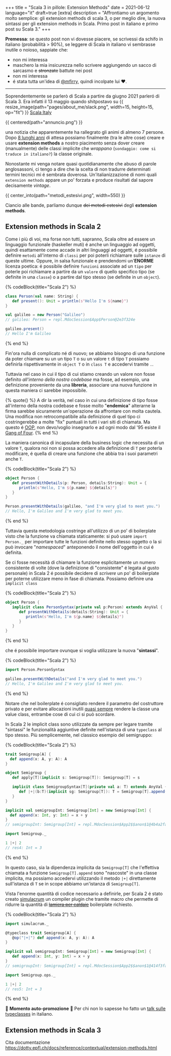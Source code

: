 +++
title = "Scala 3 in pillole: Extension Methods"
date = 2021-06-12
language="it"
draft=true
[extra]
description = "Affrontiamo un argomento molto semplice: gli extension methods di scala 3, o per meglio dire, la nuova sintassi per gli extension methods in Scala. Primo post in italiano e primo post su Scala 3."
+++

**Premessa**: se questo post non vi dovesse piacere, se scrivessi da schifo in italiano (probabilità > 90%), se leggere di Scala in italiano vi sembrasse inutile o noioso, sappiate che:

- non mi interessa
- maschero la mia insicurezza nello scrivere aggiungendo un sacco di sarcasmo e <strike>stronzate</strike> battute nei post
- non mi interessa
- é stata tutta un'idea di [@mfirry](https://twitter.com/mfirry), quindi incolpate lui :heart:.

---

Soprendentemente se parlerò di Scala a partire da giugno 2021 parleró di Scala 3. Era infatti il 13 maggio quando shitpostavo su {{ resize_image(path="pages/about_me/slack.png", width=15, height=15, op="fit") }} [Scala Italy](https://scalaitaly.slack.com)

{{ centered(path="annuncio.png") }}

una notizia che apparentemente ha rallegrato gli animi di almeno 7 persone. Dopo [8 lunghi anni](https://www.scala-lang.org/blog/2021/05/14/scala3-is-here.html) di attesa possiamo finalmente (tra le altre cose) creare e usare **extension methods** a nostro piacimento senza dover creare (manualmente) delle classi implicite che _wrappano_ (`sondaggio: come si traduce in italiano?`) la classe originale.

Nonostante mi venga notare quasi quotidianamente che abuso di parole anglosassoni, ci tengo a dire che la scelta di non tradurre determinati termini tecnici mi é sembrata doverosa. Un'italianizzazione di nomi quali `extension methods` appare un po' forzata e produce risultati dal sapore decisamente _vintage_.

{{ center_into(path="metodi_estesivi.png", width=550) }}

Ciancio alle bande, parliamo dunque <strike>dei metodi estesivi</strike> degli **extension methods**.

## Extension methods in Scala 2

Come i più di voi, ma forse non tutti, sapranno, Scala oltre ad essere un linguaggio funzionale (haskeller muti) é anche un linguaggio ad oggetti, quindi esattamente come accade in altri linguaggi ad oggetti, é possibile definire `metodi` all'interno di `classi` per poi poterli richiamare sulle `istanze` di queste ultime. Oppure, in salsa funzionale e prendendomi un'**ENORME** licenza poetica: é possibile definire `funzioni` associate ad un `tipo` per poterle poi richiamare a partire da un `valore` di quello specifico tipo (se definite in una `classe`) o a partire dal tipo stesso (se definite in un `object`).

{% codeBlock(title="Scala 2") %}
```scala
class Person(val name: String) {
   def present(): Unit = println(s"Hello I'm ${name}")
}

val galileo = new Person("Galileo")
// galileo: Person = repl.MdocSession$App$Person@2e3f324e

galileo.present()
// Hello I'm Galileo
```
{% end %}

Fin'ora nulla di complicato né di nuovo; se abbiamo bisogno di una funzione da poter chiamare su un un tipo `T` o su un valore `t` di tipo `T` possiamo definirla rispettivamente in `object T` o in `class T` e accedervi tramite `.`.

Tuttavia nel caso in cui il tipo di cui stiamo creando un valore non fosse definito _all'interno della nostra codebase_ ma fosse, ad esempio, una definizione proveniente da una **libreria**, associare una nuova funzione in questa maniera ci sarebbe impossibile. 

{% quote() %}
A dir la verità, nel caso in cui una definizione di tipo fosse all'interno della nostra codebase e fosse molto "__endemica__" alterarne la firma sarebbe sicuramente un'operazione da affrontare con molta cautela. Una modifica non retrocompatibile alla definizione di quel tipo ci costringerebbe a molte "fix" puntuali in tutti i vari siti di chiamata. Ma questo é [OOP](https://it.wikipedia.org/wiki/Programmazione_orientata_agli_oggetti), non devo/voglio insegnarlo e ad ogni modo dal '95 esiste il [Gang of Four](https://it.wikipedia.org/wiki/Design_Patterns).
{% end %}

La maniera canonica di incapsulare della business logic che necessita di un valore `T`, qualora noi non si possa accedere alla definizione di `T` per poterla modificare, é quella di creare una funzione che abbia tra i suoi parametri anche `T`.

{% codeBlock(title="Scala 2") %}
```scala
object Person {
   def presentWithDetails(p: Person, details:String): Unit = {
      println(s"Hello, I'm ${p.name} ${details}")
   }
}

Person.presentWithDetails(galileo, "and I'm very glad to meet you.")
// Hello, I'm Galileo and I'm very glad to meet you.
```
{% end %}

Tuttavia questa metodologia costringe all'utilizzo di un po' di boilerplate visto che la funzione va chiamata staticamente: si può usare `import Person._` per importare tutte le funzioni definite nello stesso oggetto o la si può invocare "_namespaced_" anteponendo il nome dell'oggetto in cui é definita.

Se ci fosse necessità di chiamare la funzione esplicitamente un numero consistente di volte (dove la definizione di "consistente" é legata al gusto personale) in Scala 2 é possibile decidere di _scrivere_ un po' di boilerplate per poterne utilizzare meno in fase di chiamata. Possiamo definire una `implicit class` 

{% codeBlock(title="Scala 2") %}
```scala
object Person {
   implicit class PersonSyntax(private val p:Person) extends AnyVal {
      def presentWithDetails(details:String): Unit = {
         println(s"Hello, I'm ${p.name} ${details}")
      }
   }
}
```
{% end %}


che é possibile importare ovunque si voglia utilizzare la nuova "**sintassi**".


{% codeBlock(title="Scala 2") %}
```scala
import Person.PersonSyntax

galileo.presentWithDetails("and I'm very glad to meet you.")
// Hello, I'm Galileo and I'm very glad to meet you.
```
{% end %}

Notare che nel boilerplate é consigliato rendere il parametro del costruttore privato e per evitare allocazioni inutili [quasi sempre](https://docs.scala-lang.org/overviews/core/value-classes.html#when-allocation-is-necessary) rendere la classe una value class, entrambe cose di cui ci si può scordare.

In Scala 2 le implicit class sono utilizzate da sempre per legare tramite "sintassi" le funzionalità aggiuntive definite nell'istanza di una `typeclass` al tipo stesso. Più semplicemente, nel classico esempio del semigruppo:

{% codeBlock(title="Scala 2") %}
```scala
trait Semigroup[A] {
  def append(x: A, y: A): A
}

object Semigroup {
   def apply[T](implicit s: Semigroup[T]): Semigroup[T] = s

   implicit class SemigroupSyntax[T](private val a: T) extends AnyVal {
      def |+|(b:T)(implicit sg: Semigroup[T]): T = Semigroup[T].append(a, b)
   }
}

implicit val semigroupInt: Semigroup[Int] = new Semigroup[Int] {
  def append(x: Int, y: Int) = x + y
}
// semigroupInt: Semigroup[Int] = repl.MdocSession$App2$$anon$1@4b4a2fa8

import Semigroup._

1 |+| 2
// res4: Int = 3
```
{% end %}

In questo caso, sia la dipendenza implicita da `Semigroup[T]` che l'effettiva chiamata a funzione `Semigroup[T].append` sono "nascoste" in una classe implicita, ma possiamo accedervi utilizzando il metodo `|+|` direttamente sull'istanza di `T` se in scope abbiamo un'istanza di `Semigroup[T]`.

Vista l'enorme quantità di codice necessario a definirle, per Scala 2 é stato creato  [simulacrum](https://github.com/typelevel/simulacrum) un compiler plugin che tramite macro che permette di ridurre la quantità di <strike>[lamiera per caldaie](https://www.wordreference.com/enit/boilerplate)</strike> boilerplate richiesto.

{% codeBlock(title="Scala 2") %}
```scala
import simulacrum._

@typeclass trait Semigroup[A] {
   @op("|+|") def append(x: A, y: A): A
}

implicit val semigroupInt: Semigroup[Int] = new Semigroup[Int] {
   def append(x: Int, y: Int) = x + y
}
// semigroupInt: Semigroup[Int] = repl.MdocSession$App2$$anon$1@414f3fa8

import Semigroup.ops._

1 |+| 2 
// res5: Int = 3
```
{% end %}

:tada: **Momento auto-promozione** :tada: Per chi non lo sapesse ho fatto un [talk sulle typeclasses](https://youtu.be/nBeXGEpDgdk) in italiano.

## Extension methods in Scala 3

Cita documentazione https://dotty.epfl.ch/docs/reference/contextual/extension-methods.html